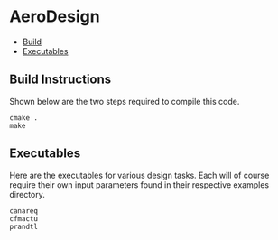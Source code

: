 # AeroDesign

* [Build](#Build)
* [Executables](#Executables)

## <a name="Build"></a> Build Instructions

Shown below are the two steps required to compile this code.

```
cmake .
make
```

## <a name="Executables"></a> Executables

Here are the executables for various design tasks. Each will of course require their own input parameters found in their respective examples directory.

```
canareq
cfmactu
prandtl
```
